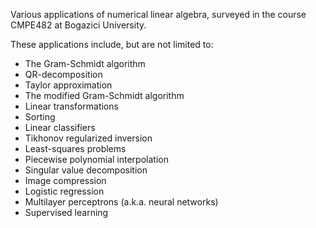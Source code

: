 Various applications of numerical linear algebra, surveyed in the course CMPE482 at Bogazici University.

These applications include, but are not limited to: 

* The Gram-Schmidt algorithm
* QR-decomposition
* Taylor approximation
* The modified Gram-Schmidt algorithm
* Linear transformations
* Sorting
* Linear classifiers
* Tikhonov regularized inversion
* Least-squares problems
* Piecewise polynomial interpolation
* Singular value decomposition
* Image compression
* Logistic regression
* Multilayer perceptrons (a.k.a. neural networks)
* Supervised learning
